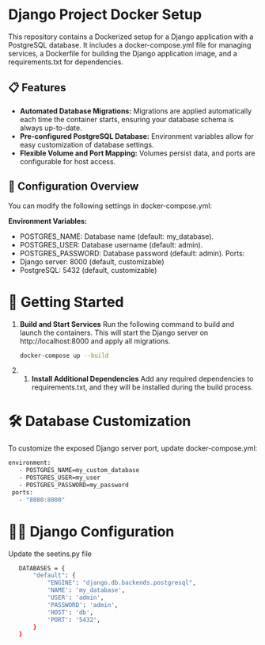 # Django Project Docker Setup
This repository contains a Dockerized setup for a Django application with a PostgreSQL database. It includes a docker-compose.yml file for managing services, a Dockerfile for building the Django application image, and a requirements.txt for dependencies.

## 📋 Features
* **Automated Database Migrations:** Migrations are applied automatically each time the container starts, ensuring your database schema is always up-to-date.
* **Pre-configured PostgreSQL Database:** Environment variables allow for easy customization of database settings.
* **Flexible Volume and Port Mapping:** Volumes persist data, and ports are configurable for host access.

## 🔧 Configuration Overview
You can modify the following settings in docker-compose.yml:

**Environment Variables:**
* POSTGRES_NAME: Database name (default: my_database).
* POSTGRES_USER: Database username (default: admin).
* POSTGRES_PASSWORD: Database password (default: admin).
Ports:
* Django server: 8000 (default, customizable)
* PostgreSQL: 5432 (default, customizable)

# 🚀 Getting Started
1. **Build and Start Services**
  Run the following command to build and launch the containers. This will start the Django server on http://localhost:8000 and apply all migrations.
   ```bash
   docker-compose up --build
2. 1. **Install Additional Dependencies**
Add any required dependencies to requirements.txt, and they will be installed during the build process.

# 🛠 Database Customization
To customize the exposed Django server port, update docker-compose.yml:
   ```bash
   environment:
      - POSTGRES_NAME=my_custom_database
      - POSTGRES_USER=my_user
      - POSTGRES_PASSWORD=my_password
    ports:
      - "8080:8000"
   ```
# 🧑‍💻	Django Configuration
Update the seetins.py file

   ```bash
      DATABASES = {
          "default": {
              "ENGINE": "django.db.backends.postgresql",
              'NAME': 'my_database',
              'USER': 'admin',
              'PASSWORD': 'admin',
              'HOST': 'db',
              'PORT': '5432',
          }
      }
   ```
